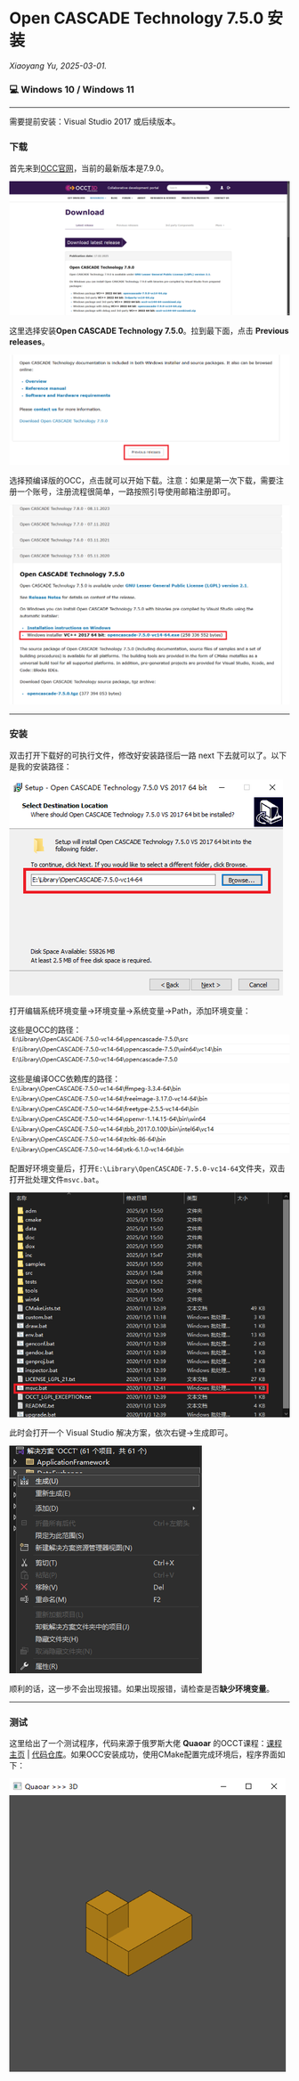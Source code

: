 # Open CASCADE Technology 7.5.0 安装

*Xiaoyang Yu, 2025-03-01.*

### 💻 Windows 10 / Windows 11

---

需要提前安装：Visual Studio 2017 或后续版本。

### 下载

首先来到[OCC官网](https://dev.opencascade.org/release)，当前的最新版本是7.9.0。

![occ-web](assets/occ-web.png)

这里选择安装**Open CASCADE Technology 7.5.0**。拉到最下面，点击 **Previous releases**。

![occ-previous](assets/occ-previous.png)

选择预编译版的OCC，点击就可以开始下载。注意：如果是第一次下载，需要注册一个账号，注册流程很简单，一路按照引导使用邮箱注册即可。

![occ-7-5-0](assets/occ-7-5-0.png)

---

### 安装

双击打开下载好的可执行文件，修改好安装路径后一路 next 下去就可以了。以下是我的安装路径：

![occ-path](assets/occ-path.png)

打开编辑系统环境变量→环境变量→系统变量→Path，添加环境变量：

这些是OCC的路径：
![occ-env1](assets/occ-env1.png)

这些是编译OCC依赖库的路径：
![occ-env2](assets/occ-env2.png)

配置好环境变量后，打开`E:\Library\OpenCASCADE-7.5.0-vc14-64`文件夹，双击打开批处理文件`msvc.bat`。

![msvc-bat](assets/msvc-bat.png)

此时会打开一个 Visual Studio 解决方案，依次右键→生成即可。

![vs-sln](assets/vs-sln.png)

顺利的话，这一步不会出现报错。如果出现报错，请检查是否**缺少环境变量**。

---

### 测试

这里给出了一个测试程序，代码来源于俄罗斯大佬 **Quaoar** 的OCCT课程：[课程主页](https://analysissitus.org/forum/index.php?threads/youtube-lessons.3/) | [代码仓库](https://gitlab.com/ssv/lessons)。如果OCC安装成功，使用CMake配置完成环境后，程序界面如下：

![hello-occ](assets/hello-occ.png)
